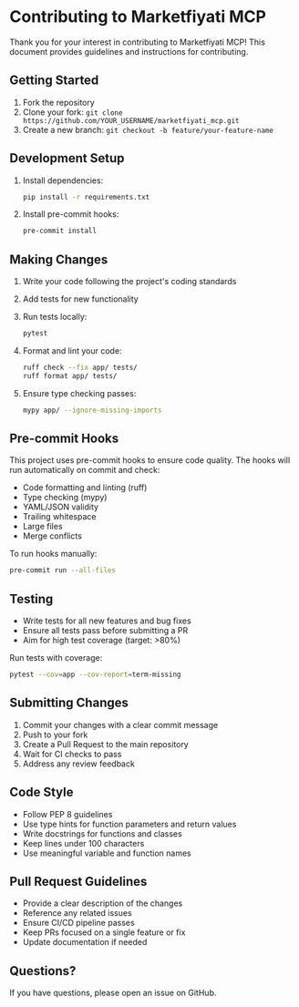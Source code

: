 # Contributing to Marketfiyati MCP

Thank you for your interest in contributing to Marketfiyati MCP! This document provides guidelines and instructions for contributing.

## Getting Started

1. Fork the repository
2. Clone your fork: `git clone https://github.com/YOUR_USERNAME/marketfiyati_mcp.git`
3. Create a new branch: `git checkout -b feature/your-feature-name`

## Development Setup

1. Install dependencies:
   ```bash
   pip install -r requirements.txt
   ```

2. Install pre-commit hooks:
   ```bash
   pre-commit install
   ```

## Making Changes

1. Write your code following the project's coding standards
2. Add tests for new functionality
3. Run tests locally:
   ```bash
   pytest
   ```

4. Format and lint your code:
   ```bash
   ruff check --fix app/ tests/
   ruff format app/ tests/
   ```

5. Ensure type checking passes:
   ```bash
   mypy app/ --ignore-missing-imports
   ```

## Pre-commit Hooks

This project uses pre-commit hooks to ensure code quality. The hooks will run automatically on commit and check:

- Code formatting and linting (ruff)
- Type checking (mypy)
- YAML/JSON validity
- Trailing whitespace
- Large files
- Merge conflicts

To run hooks manually:
```bash
pre-commit run --all-files
```

## Testing

- Write tests for all new features and bug fixes
- Ensure all tests pass before submitting a PR
- Aim for high test coverage (target: >80%)

Run tests with coverage:
```bash
pytest --cov=app --cov-report=term-missing
```

## Submitting Changes

1. Commit your changes with a clear commit message
2. Push to your fork
3. Create a Pull Request to the main repository
4. Wait for CI checks to pass
5. Address any review feedback

## Code Style

- Follow PEP 8 guidelines
- Use type hints for function parameters and return values
- Write docstrings for functions and classes
- Keep lines under 100 characters
- Use meaningful variable and function names

## Pull Request Guidelines

- Provide a clear description of the changes
- Reference any related issues
- Ensure CI/CD pipeline passes
- Keep PRs focused on a single feature or fix
- Update documentation if needed

## Questions?

If you have questions, please open an issue on GitHub.
